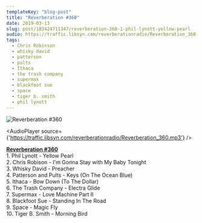 ```yaml
---
templateKey: "blog-post"
title: "Reverberation #360"
date: 2019-03-13
slug: post/183424711347/reverberation-360-1-phil-lynott-yellow-pearl
audio: https://traffic.libsyn.com/reverberationradio/Reverberation_360.mp3
tags:
  - Chris Robinson
  - whisky david
  - patterson
  - pults
  - Ithaca
  - the trash company
  - supermax
  - blackfoot sue
  - space
  - tiger b. smith
  - phil lynott
---
```


![Reverberation #360](../images/339cdedb83bab200171dabd23fc28ad9971d9dd0bc41abf3695841e1191c03fc.jpg)

<AudioPlayer source={'https://traffic.libsyn.com/reverberationradio/Reverberation_360.mp3'} />

<p><a href="http://traffic.libsyn.com/reverberationradio/Reverberation_360.mp3"><b>Reverberation #360</b></a><br />1. Phil Lynott - Yellow Pearl<br />2. Chris Robison - I'm Gonna Stay with My Baby Tonight<br />3. Whisky David - Preacher<br />4. Patterson and Pults - Keys (On The Ocean Blue)<br />5. Ithaca - Bow Down (To The Dollar)<br />6. The Trash Company - Electra Glide<br />7. Supermax - Love Machine Part II<br />8. Blackfoot Sue - Standing In The Road<br />9. Space - Magic Fly<br />10. Tiger B. Smith - Morning Bird<br /></p>

